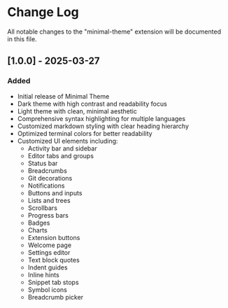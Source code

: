 # Change Log

All notable changes to the "minimal-theme" extension will be documented in this file.

## [1.0.0] - 2025-03-27

### Added
- Initial release of Minimal Theme
- Dark theme with high contrast and readability focus
- Light theme with clean, minimal aesthetic
- Comprehensive syntax highlighting for multiple languages
- Customized markdown styling with clear heading hierarchy
- Optimized terminal colors for better readability
- Customized UI elements including:
  - Activity bar and sidebar
  - Editor tabs and groups
  - Status bar
  - Breadcrumbs
  - Git decorations
  - Notifications
  - Buttons and inputs
  - Lists and trees
  - Scrollbars
  - Progress bars
  - Badges
  - Charts
  - Extension buttons
  - Welcome page
  - Settings editor
  - Text block quotes
  - Indent guides
  - Inline hints
  - Snippet tab stops
  - Symbol icons
  - Breadcrumb picker